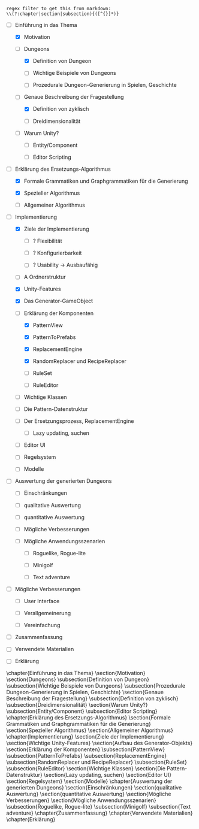     regex filter to get this from markdown: 
    \\(?:chapter|section|subsection){([^{}]*)}

- [ ] Einführung in das Thema
    
    - [x] Motivation

    - [ ] Dungeons    
    
        - [x] Definition von Dungeon
        
        - [ ] Wichtige Beispiele von Dungeons
        
        - [ ] Prozedurale Dungeon-Generierung in Spielen, Geschichte
    
    - [ ] Genaue Beschreibung der Fragestellung
        
        - [x] Definition von zyklisch
        
        - [ ] Dreidimensionalität
    
    - [ ] Warum Unity?
        
        - [ ] Entity/Component
        
        - [ ] Editor Scripting

- [ ] Erklärung des Ersetzungs-Algorithmus
    
    - [x] Formale Grammatiken und Graphgrammatiken für die Generierung
    
    - [x] Spezieller Algorithmus
    
    - [ ] Allgemeiner Algorithmus

- [ ] Implementierung
    
    - [x] Ziele der Implementierung
        
        - [ ] ? Flexibilität 
        
        - [ ] ? Konfigurierbarkeit
        
        - [ ] ? Usability -> Ausbaufähig
    
    - [ ] A Ordnerstruktur
    
    - [x] Unity-Features
    
    - [x] Das Generator-GameObject
    
    - [ ] Erklärung der Komponenten
        
        - [x] PatternView
        
        - [x] PatternToPrefabs
        
        - [x] ReplacementEngine
        
        - [x] RandomReplacer und RecipeReplacer
        
        - [ ] RuleSet
        
        - [ ] RuleEditor
    
    - [ ] Wichtige Klassen
    
    - [ ] Die Pattern-Datenstruktur
    
    - [ ] Der Ersetzungsprozess, ReplacementEngine
        
        - [ ] Lazy updating, suchen
    
    - [ ] Editor UI
    
    - [ ] Regelsystem
    
    - [ ] Modelle

- [ ] Auswertung der generierten Dungeons
    
    - [ ] Einschränkungen
    
    - [ ] qualitative Auswertung
    
    - [ ] quantitative Auswertung
    
    - [ ] Mögliche Verbesserungen
    
    - [ ] Mögliche Anwendungsszenarien
        
        - [ ] Roguelike, Rogue-lite
        
        - [ ] Minigolf
        
        - [ ] Text adventure

- [ ] Mögliche Verbesserungen
    
    - [ ] User Interface
    
    - [ ] Verallgemeinerung
    
    - [ ] Vereinfachung

- [ ] Zusammenfassung

- [ ] Verwendete Materialien

- [ ] Erklärung




\chapter{Einführung in das Thema}
\section{Motivation}
\section{Dungeons}
\subsection{Definition von Dungeon}
\subsection{Wichtige Beispiele von Dungeons}
\subsection{Prozedurale Dungeon-Generierung in Spielen, Geschichte}
\section{Genaue Beschreibung der Fragestellung}
\subsection{Definition von zyklisch}
\subsection{Dreidimensionalität}
\section{Warum Unity?}
\subsection{Entity/Component}
\subsection{Editor Scripting}
\chapter{Erklärung des Ersetzungs-Algorithmus}
\section{Formale Grammatiken und Graphgrammatiken für die Generierung}
\section{Spezieller Algorithmus}
\section{Allgemeiner Algorithmus}
\chapter{Implementierung}
\section{Ziele der Implementierung}
\section{Wichtige Unity-Features}
\section{Aufbau des Generator-Objekts}
\section{Erklärung der Komponenten}
\subsection{PatternView}
\subsection{PatternToPrefabs}
\subsection{ReplacementEngine}
\subsection{RandomReplacer und RecipeReplacer}
\subsection{RuleSet}
\subsection{RuleEditor}
\section{Wichtige Klassen}
\section{Die Pattern-Datenstruktur}
\section{Lazy updating, suchen}
\section{Editor UI}
\section{Regelsystem}
\section{Modelle}
\chapter{Auswertung der generierten Dungeons}
\section{Einschränkungen}
\section{qualitative Auswertung}
\section{quantitative Auswertung}
\section{Mögliche Verbesserungen}
\section{Mögliche Anwendungsszenarien}
\subsection{Roguelike, Rogue-lite}
\subsection{Minigolf}
\subsection{Text adventure}
\chapter{Zusammenfassung}
\chapter{Verwendete Materialien}
\chapter{Erklärung}